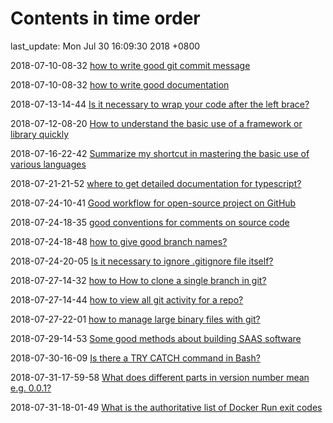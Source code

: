 # Contents in time order

last_update: Mon Jul 30 16:09:30 2018 +0800

 2018-07-10-08-32   [how to write good git commit message](git.md)

 2018-07-10-08-32	[how to write good documentation ](details.md)

 2018-07-13-14-44	[Is it necessary to wrap your code after the left brace?](details.md)

 2018-07-12-08-20	[How to understand the basic use of a framework or library quickly](details.md)

 2018-07-16-22-42	[Summarize my shortcut in mastering the basic use of various languages](details.md)

 2018-07-21-21-52	[where to get detailed documentation for typescript?](typescript.md)

 2018-07-24-10-41	[Good workflow for open-source project on GitHub](git.md)

 2018-07-24-18-35	[good conventions for comments on source code](details.md)

 2018-07-24-18-48	[how to give good branch names?](git.md)

 2018-07-24-20-05	[Is it necessary to ignore .gitignore file itself?](git.md)

 2018-07-27-14-32	[how to How to clone a single branch in git?](git.md)

 2018-07-27-14-44	[how to view all git activity for a repo?](git.md)

 2018-07-27-22-01	[how to manage large binary files with git?](git.md)

 2018-07-29-14-53	[Some good methods about building SAAS software](software.md)

 2018-07-30-16-09	[Is there a TRY CATCH command in Bash?](linux.md)

 2018-07-31-17-59-58	[ What does different parts in version number mean e.g. 0.0.1?](details.md)

 2018-07-31-18-01-49	[What is the authoritative list of Docker Run exit codes](virtualization.md)

